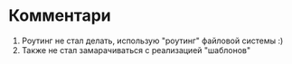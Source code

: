 
# Комментари

1. Роутинг не стал делать, использую "роутинг" файловой системы :)
2. Также не стал замарачиваться с реализацией "шаблонов"
